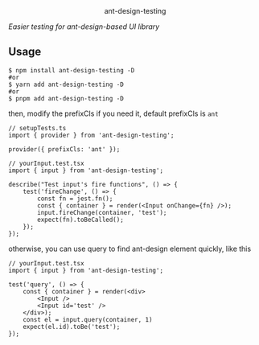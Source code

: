 <div align="center">ant-design-testing</div>

_Easier testing for ant-design-based UI library_

## Usage

```shell
$ npm install ant-design-testing -D
#or
$ yarn add ant-design-testing -D
#or
$ pnpm add ant-design-testing -D
```

then, modify the prefixCls if you need it, default prefixCls is `ant`

```tsx
// setupTests.ts
import { provider } from 'ant-design-testing';

provider({ prefixCls: 'ant' });
```

```tsx
// yourInput.test.tsx
import { input } from 'ant-design-testing';

describe("Test input's fire functions", () => {
    test('fireChange', () => {
        const fn = jest.fn();
        const { container } = render(<Input onChange={fn} />);
        input.fireChange(container, 'test');
        expect(fn).toBeCalled();
    });
});
```

otherwise, you can use query to find ant-design element quickly, like this
```tsx
// yourInput.test.tsx
import { input } from 'ant-design-testing';

test('query', () => {
    const { container } = render(<div>
        <Input />
        <Input id='test' />
    </div>);
    const el = input.query(container, 1)
    expect(el.id).toBe('test');
});
```
